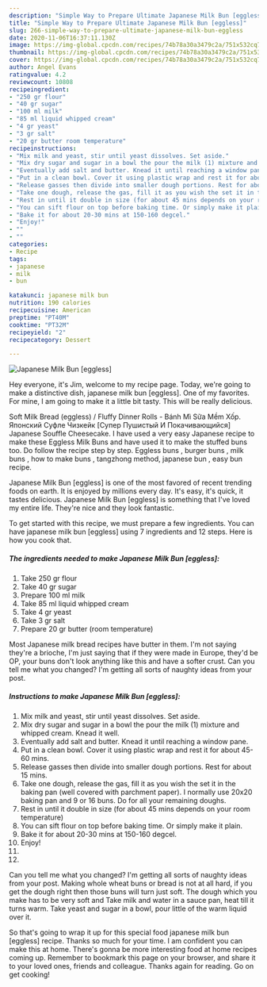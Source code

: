 ```yaml
---
description: "Simple Way to Prepare Ultimate Japanese Milk Bun [eggless]"
title: "Simple Way to Prepare Ultimate Japanese Milk Bun [eggless]"
slug: 266-simple-way-to-prepare-ultimate-japanese-milk-bun-eggless
date: 2020-11-06T16:37:11.130Z
image: https://img-global.cpcdn.com/recipes/74b78a30a3479c2a/751x532cq70/japanese-milk-bun-eggless-recipe-main-photo.jpg
thumbnail: https://img-global.cpcdn.com/recipes/74b78a30a3479c2a/751x532cq70/japanese-milk-bun-eggless-recipe-main-photo.jpg
cover: https://img-global.cpcdn.com/recipes/74b78a30a3479c2a/751x532cq70/japanese-milk-bun-eggless-recipe-main-photo.jpg
author: Angel Evans
ratingvalue: 4.2
reviewcount: 10808
recipeingredient:
- "250 gr flour"
- "40 gr sugar"
- "100 ml milk"
- "85 ml liquid whipped cream"
- "4 gr yeast"
- "3 gr salt"
- "20 gr butter room temperature"
recipeinstructions:
- "Mix milk and yeast, stir until yeast dissolves. Set aside."
- "Mix dry sugar and sugar in a bowl the pour the milk (1) mixture and whipped cream. Knead it well."
- "Eventually add salt and butter. Knead it until reaching a window pane."
- "Put in a clean bowl. Cover it using plastic wrap and rest it for about 45-60 mins."
- "Release gasses then divide into smaller dough portions. Rest for about 15 mins."
- "Take one dough, release the gas, fill it as you wish the set it in the baking pan (well covered with parchment paper). I normally use 20x20 baking pan and 9 or 16 buns. Do for all your remaining doughs."
- "Rest in until it double in size (for about 45 mins depends on your room temperature)"
- "You can sift flour on top before baking time. Or simply make it plain."
- "Bake it for about 20-30 mins at 150-160 degcel."
- "Enjoy!"
- ""
- ""
categories:
- Recipe
tags:
- japanese
- milk
- bun

katakunci: japanese milk bun 
nutrition: 190 calories
recipecuisine: American
preptime: "PT40M"
cooktime: "PT32M"
recipeyield: "2"
recipecategory: Dessert

---
```



![Japanese Milk Bun [eggless]](https://img-global.cpcdn.com/recipes/74b78a30a3479c2a/751x532cq70/japanese-milk-bun-eggless-recipe-main-photo.jpg)

Hey everyone, it's Jim, welcome to my recipe page. Today, we're going to make a distinctive dish, japanese milk bun [eggless]. One of my favorites. For mine, I am going to make it a little bit tasty. This will be really delicious.

Soft Milk Bread (eggless) / Fluffy Dinner Rolls - Bánh Mì Sữa Mềm Xốp. Японский Суфле Чизкейк [Супер Пушистый И Покачивающийся] Japanese Souffle Cheesecake. I have used a very easy Japanese recipe to make these Eggless Milk Buns and have used it to make the stuffed buns too. Do follow the recipe step by step. Eggless buns , burger buns , milk buns , how to make buns , tangzhong method, japanese bun , easy bun recipe.

Japanese Milk Bun [eggless] is one of the most favored of recent trending foods on earth. It is enjoyed by millions every day. It's easy, it's quick, it tastes delicious. Japanese Milk Bun [eggless] is something that I've loved my entire life. They're nice and they look fantastic.


To get started with this recipe, we must prepare a few ingredients. You can have japanese milk bun [eggless] using 7 ingredients and 12 steps. Here is how you cook that.

<!--inarticleads1-->

##### The ingredients needed to make Japanese Milk Bun [eggless]:

1. Take 250 gr flour
1. Take 40 gr sugar
1. Prepare 100 ml milk
1. Take 85 ml liquid whipped cream
1. Take 4 gr yeast
1. Take 3 gr salt
1. Prepare 20 gr butter (room temperature)


Most Japanese milk bread recipes have butter in them. I&#39;m not saying they&#39;re a brioche, I&#39;m just saying that if they were made in Europe, they&#39;d be OP, your buns don&#39;t look anything like this and have a softer crust. Can you tell me what you changed? I&#39;m getting all sorts of naughty ideas from your post. 

<!--inarticleads2-->

##### Instructions to make Japanese Milk Bun [eggless]:

1. Mix milk and yeast, stir until yeast dissolves. Set aside.
1. Mix dry sugar and sugar in a bowl the pour the milk (1) mixture and whipped cream. Knead it well.
1. Eventually add salt and butter. Knead it until reaching a window pane.
1. Put in a clean bowl. Cover it using plastic wrap and rest it for about 45-60 mins.
1. Release gasses then divide into smaller dough portions. Rest for about 15 mins.
1. Take one dough, release the gas, fill it as you wish the set it in the baking pan (well covered with parchment paper). I normally use 20x20 baking pan and 9 or 16 buns. Do for all your remaining doughs.
1. Rest in until it double in size (for about 45 mins depends on your room temperature)
1. You can sift flour on top before baking time. Or simply make it plain.
1. Bake it for about 20-30 mins at 150-160 degcel.
1. Enjoy!
1. 
1. 


Can you tell me what you changed? I&#39;m getting all sorts of naughty ideas from your post. Making whole wheat buns or bread is not at all hard, if you get the dough right then those buns will turn just soft. The dough which you make has to be very soft and Take milk and water in a sauce pan, heat till it turns warm. Take yeast and sugar in a bowl, pour little of the warm liquid over it. 

So that's going to wrap it up for this special food japanese milk bun [eggless] recipe. Thanks so much for your time. I am confident you can make this at home. There's gonna be more interesting food at home recipes coming up. Remember to bookmark this page on your browser, and share it to your loved ones, friends and colleague. Thanks again for reading. Go on get cooking!
